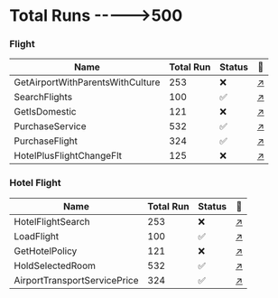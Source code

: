 # Total Runs ----->500





<h3><a name="Flight"></a>Flight</h3>

 Name | Total Run | Status | :star2:
--- | --- | --- | ---
GetAirportWithParentsWithCulture | 253 | :x: | [:arrow_upper_right:](http://introjs.com)
SearchFlights | 100 | :white_check_mark: | [:arrow_upper_right:](http://introjs.com)
GetIsDomestic | 121 | :x: | [:arrow_upper_right:](http://introjs.com)
PurchaseService | 532 | :white_check_mark: | [:arrow_upper_right:](http://introjs.com)
PurchaseFlight | 324 | :white_check_mark: | [:arrow_upper_right:](http://introjs.com)
HotelPlusFlightChangeFlt | 125 | :x: | [:arrow_upper_right:](http://introjs.com)


<h3><a name="Hotel Flight"></a>Hotel Flight</h3>

 Name | Total Run | Status | :star2:
--- | --- | --- | ---
HotelFlightSearch | 253 | :x: | [:arrow_upper_right:](http://introjs.com)
LoadFlight | 100 | :white_check_mark: | [:arrow_upper_right:](http://introjs.com)
GetHotelPolicy | 121 | :x: | [:arrow_upper_right:](http://introjs.com)
HoldSelectedRoom | 532 | :white_check_mark: | [:arrow_upper_right:](http://introjs.com)
AirportTransportServicePrice | 324 | :white_check_mark: | [:arrow_upper_right:](http://introjs.com)







